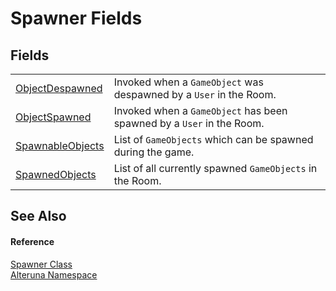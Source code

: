 # Spawner Fields




## Fields
<table>
<tr>
<td><a href="F_Alteruna_Spawner_ObjectDespawned">ObjectDespawned</a></td>
<td>Invoked when a <code>GameObject</code> was despawned by a <code>User</code> in the Room.</td></tr>
<tr>
<td><a href="F_Alteruna_Spawner_ObjectSpawned">ObjectSpawned</a></td>
<td>Invoked when a <code>GameObject</code> has been spawned by a <code>User</code> in the Room.</td></tr>
<tr>
<td><a href="F_Alteruna_Spawner_SpawnableObjects">SpawnableObjects</a></td>
<td>List of <code>GameObjects</code> which can be spawned during the game.</td></tr>
<tr>
<td><a href="F_Alteruna_Spawner_SpawnedObjects">SpawnedObjects</a></td>
<td>List of all currently spawned <code>GameObjects</code> in the Room.</td></tr>
</table>

## See Also


#### Reference
<a href="T_Alteruna_Spawner">Spawner Class</a>  
<a href="N_Alteruna">Alteruna Namespace</a>  
